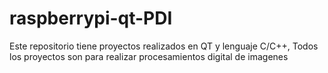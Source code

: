 # raspberrypi-qt-PDI
Este repositorio tiene proyectos realizados en QT y lenguaje C/C++, 
Todos los proyectos son para realizar procesamientos digital de imagenes
